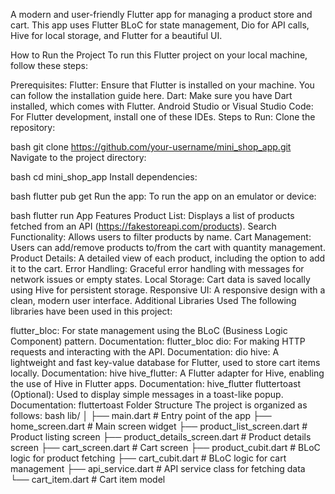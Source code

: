 A modern and user-friendly Flutter app for managing a product store and cart. This app uses Flutter BLoC for state management, Dio for API calls, Hive for local storage, and Flutter for a beautiful UI.

How to Run the Project To run this Flutter project on your local machine, follow these steps:

Prerequisites: Flutter: Ensure that Flutter is installed on your machine. You can follow the installation guide here. Dart: Make sure you have Dart installed, which comes with Flutter. Android Studio or Visual Studio Code: For Flutter development, install one of these IDEs. Steps to Run: Clone the repository:

bash git clone https://github.com/your-username/mini_shop_app.git Navigate to the project directory:

bash cd mini_shop_app Install dependencies:

bash flutter pub get Run the app: To run the app on an emulator or device:

bash flutter run App Features Product List: Displays a list of products fetched from an API (https://fakestoreapi.com/products). Search Functionality: Allows users to filter products by name. Cart Management: Users can add/remove products to/from the cart with quantity management. Product Details: A detailed view of each product, including the option to add it to the cart. Error Handling: Graceful error handling with messages for network issues or empty states. Local Storage: Cart data is saved locally using Hive for persistent storage. Responsive UI: A responsive design with a clean, modern user interface. Additional Libraries Used The following libraries have been used in this project:

flutter_bloc: For state management using the BLoC (Business Logic Component) pattern. Documentation: flutter_bloc
dio: For making HTTP requests and interacting with the API. Documentation: dio
hive: A lightweight and fast key-value database for Flutter, used to store cart items locally. Documentation: hive
hive_flutter: A Flutter adapter for Hive, enabling the use of Hive in Flutter apps. Documentation: hive_flutter
fluttertoast (Optional): Used to display simple messages in a toast-like popup. Documentation: fluttertoast Folder Structure The project is organized as follows:
bash lib/ │ ├── main.dart # Entry point of the app 
          ├── home_screen.dart # Main screen widget 
          ├── product_list_screen.dart # Product listing screen 
          ├── product_details_screen.dart # Product details screen 
          ├── cart_screen.dart # Cart screen 
          ├── product_cubit.dart # BLoC logic for product fetching 
          ├── cart_cubit.dart # BLoC logic for cart management 
          ├── api_service.dart # API service class for fetching data 
          └── cart_item.dart # Cart item model
